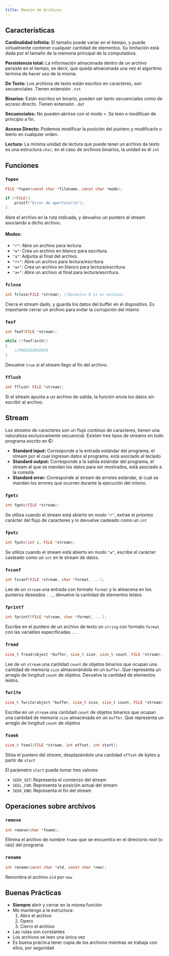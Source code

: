 ```yaml
---
title: Manejo de Archivos
---
```


## Características

**Cardinalidad infinita:** El tamaño puede variar en el tiempo, y puede virtualmente contener cualquier cantidad de elementos. Su limitación está dada por el tamaño de la memoria principal de la computadora.

**Persistencia total:** La información almacenada dentro de un archivo persiste en el tiempo, es decir, que queda almacenada una vez el algoritmo termina de hacer uso de la misma.

**De Texto:** Los archivos de texto están escritos en caracteres, son secuenciales. Tienen extensión `.txt`

**Binarios:** Están escritos en binario, pueden ser tanto secuenciales como de acceso directo. Tienen extensión `.dat`

**Secuenciales:** No pueden abrirse con el modo `+`. Se leen o modifican de principio a fin.

**Acceso Directo:** Podemos modificar la posición del puntero y modificarlo o leerlo en cualquier orden.

**Lectura:** La mínima unidad de lectura que puede tener un archivo de texto es una estructura `char`, en el caso de archivos binarios, la unidad es él `int`

## Funciones

### `fopen`

```c
FILE *fopen(const char *filename, const char *mode);

if (!FILE){
	printf("Error de apertura!\n");
}
```

Abre el archivo en la ruta indicada, y devuelvo un puntero al stream asociando a dicho archivo.

#### Modos:

- `"r"`: Abre un archivo para lectura.
- `"w"`: Crea un archivo en blanco para escritura.
- `"a"`: Adjunta al final del archivo.
- `"r+"`: Abre un archivo para lectura/escritura.
- `"w+"`: Crea un archivo en blanco para lectura/escritura.
- `"a+"`: Abre un archivo al final para lectura/escritura.

### `fclose`

```c
int fclose(FILE *stream); //Devuelve 0 si es exitosa.
```

Cierra el stream dado, y guarda los datos del buffer en el dispositivo. Es importante cerrar un archivo para evitar la corrupción del mismo

### `feof`

```c
int feof(FILE *stream);

while (!feof(arch))
{
	//PROCEDIMIENTO
}
```

Devuelve `true` si el stream llego al fin del archivo.

### `fflush`

```c
int fflush( FILE *stream);
```

Si el stream apunta a un archivo de salida, la función envía los datos sin escribir al archivo.

## Stream

Los *streams* de caracteres son un flujo continuo de caracteres, tienen una naturaleza exclusivamente secuencial. Existen tres tipos de streams en todo programa escrito en **C:**

- **Standard input:** Corresponde a la entrada estándar del programa, el stream por el cual ingresan datos al programa, está asociado al teclado
- **Standard output:** Corresponde a la salida estándar del programa, el stream al que se mandan los datos para ser mostrados, está asociado a la consola
- **Standard error:** Corresponde al stream de errores estándar, al cual se mandan los errores que ocurren durante la ejecución del mismo.

### `fgetc`

```c
int fgetc(FILE *stream);
```

Se utiliza cuando el stream está abierto en modo `"r"`, extrae el próximo carácter del flujo de caracteres y lo devuelve casteado como un `int`

### `fputc`

```c
int fputc(int c, FILE *stream);
```

Se utiliza cuando el stream está abierto en modo `"w"`, escribe el carácter casteado como un `int` en le stream de datos.

### `fscanf`

```c
int fscanf(FILE *stream, char *format, ...);
```

Lee de un `stream` una entrada con formato `format` y lo almacena en los punteros deseados `...`, devuelve la cantidad de elementos leídos.

### `fprintf`

```c
int fprintf(FILE *stream, char *format, ...);
```

Escribe en el puntero de un archivo de texto un `string` con formato `format` con las variables especificadas `...`

### `fread`

```c
size_t fread(object *buffer, size_t size, size_t count, FILE *stream);
```

Lee de un `stream` una cantidad `count` de objetos binarios que ocupan una cantidad de memoria `size` almacenándola en un `buffer`. Que representa un arreglo de longitud `count` de objetos. Devuelve la cantidad de elementos leídos.

### `fwrite`

```c
size_t fwrite(object *buffer, size_t size, size_t count, FILE *stream);
```

Escribe en un `stream` una cantidad `count` de objetos binarios que ocupan una cantidad de memoria `size` almacenada en un `buffer`. Que representa un arreglo de longitud `count` de objetos

### `fseek`

```c
size_t fseel(FILE *stream, int offset, int start);
```

Sitúa el puntero del *stream*, desplazándolo una cantidad `offset` de bytes a partir de `start`

El parámetro `start` puede tomar tres valores:

- `SEEK_SET`: Representa el comienzo del stream
- `SEEL_CUR`: Representa la posición actual del stream
- `SEEK_END`: Representa el fin del stream

## Operaciones sobre archivos

### `remove`

```c
int remove(char *fname);
```

Elimina el archivo de nombre `fname` que se encuentra en el directorio *root* (o raíz) del programa

### `rename`

```c
int rename(const char *old, const char *new);
```

Renombra el archivo `old` por `new`

## Buenas Prácticas

- **Siempre** abrir y cerrar en la misma función
- Me mantengo a la estructura:
	1. Abro el archivo
	2. Opero
	3. Cierro el archivo
- Las rutas son constantes
- Los archivos se leen una única vez
- Es buena práctica tener copia de los archivos mientras se trabaja con ellos, por seguridad
